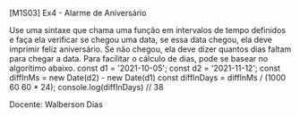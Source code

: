 [M1S03] Ex4 - Alarme de Aniversário

Use uma sintaxe que chama uma função em intervalos de tempo definidos e faça ela verificar se chegou uma data, se essa data chegou, ela deve imprimir feliz aniversário. Se não chegou, ela deve dizer quantos dias faltam para chegar a data.
Para facilitar o cálculo de dias, pode se basear no algorítimo abaixo.
const d1 = '2021-10-05';
const d2 = '2021-11-12';
const diffInMs = new Date(d2) - new Date(d1)
const diffInDays = diffInMs / (1000 60 60 * 24);
console.log(diffInDays) // 38

Docente: Walberson Dias

